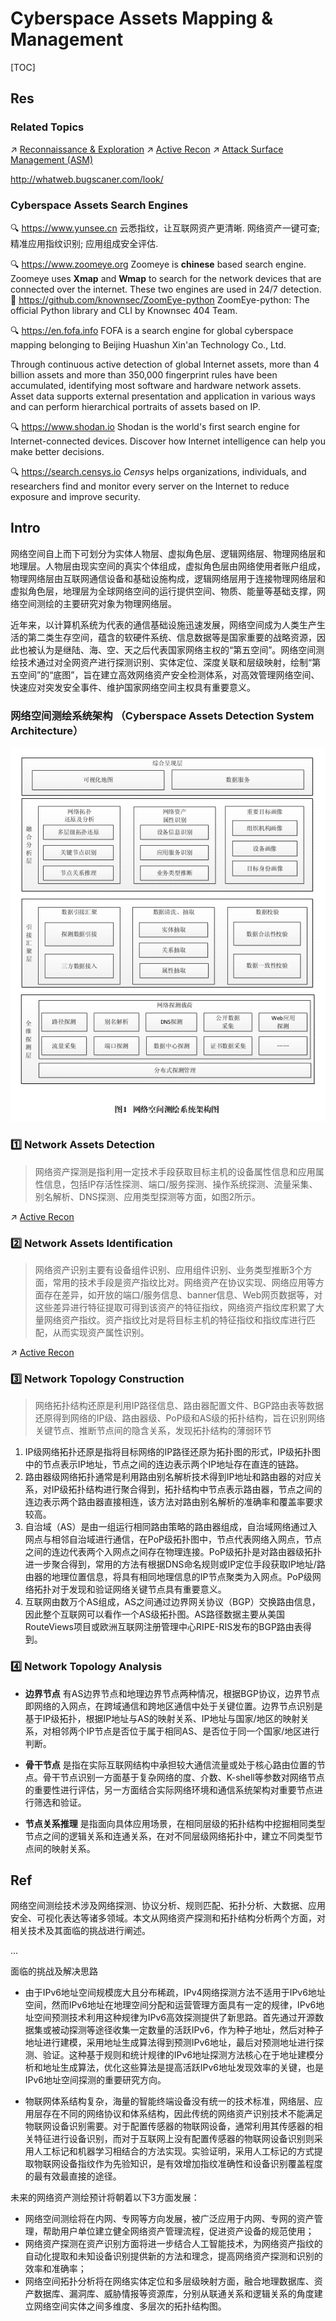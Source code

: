 # Cyberspace Assets Mapping & Management

[TOC]



## Res
### Related Topics
↗ [Reconnaissance & Exploration](../../Pen-testing%20Tools/Reconnaissance%20&%20Exploration/Reconnaissance%20&%20Exploration.md)
↗ [Active Recon](../../../🥇%20Best%20Practice/💉%20Network%20Penetration%20(Pen-testing)/Explore%20&%20Reconnaissance%20Phase/Active%20Recon/Active%20Recon.md)
↗ [Attack Surface Management (ASM)](../🚀%20Attack%20Surface%20Management%20(ASM)/Attack%20Surface%20Management%20(ASM).md)

http://whatweb.bugscaner.com/look/



### Cyberspace Assets Search Engines
🔍 https://www.yunsee.cn
云悉指纹，让互联网资产更清晰. 网络资产一键可查; 精准应用指纹识别; 应用组成安全评估.

🔍 https://www.zoomeye.org
Zoomeye is **chinese** based search engine. Zoomeye uses **Xmap** and **Wmap** to search for the network devices that are connected over the internet. These two engines are used in 24/7 detection.
🚧 https://github.com/knownsec/ZoomEye-python
ZoomEye-python: The official Python library and CLI by Knownsec 404 Team.

🔍 https://en.fofa.info
FOFA is a search engine for global cyberspace mapping belonging to Beijing Huashun Xin'an Technology Co., Ltd.

Through continuous active detection of global Internet assets, more than 4 billion assets and more than 350,000 fingerprint rules have been accumulated, identifying most software and hardware network assets. Asset data supports external presentation and application in various ways and can perform hierarchical portraits of assets based on IP.

🔍 https://www.shodan.io
Shodan is the world's first search engine for Internet-connected devices. Discover how Internet intelligence can help you make better decisions.

🔍 https://search.censys.io
_Censys_ helps organizations, individuals, and researchers find and monitor every server on the Internet to reduce exposure and improve security.



## Intro
网络空间自上而下可划分为实体人物层、虚拟角色层、逻辑网络层、物理网络层和地理层。人物层由现实空间的真实个体组成，虚拟角色层由网络使用者账户组成，物理网络层由互联网通信设备和基础设施构成，逻辑网络层用于连接物理网络层和虚拟角色层，地理层为全球网络空间的运行提供空间、物质、能量等基础支撑，网络空间测绘的主要研究对象为物理网络层。

近年来，以计算机系统为代表的通信基础设施迅速发展，网络空间成为人类生产生活的第二类生存空间，蕴含的软硬件系统、信息数据等是国家重要的战略资源，因此也被认为是继陆、海、空、天之后代表国家网络主权的“第五空间”。网络空间测绘技术通过对全网资产进行探测识别、实体定位、深度关联和层级映射，绘制“第五空间”的“底图”，旨在建立高效网络资产安全检测体系，对高效管理网络空间、快速应对突发安全事件、维护国家网络空间主权具有重要意义。


### 网络空间测绘系统架构 （Cyberspace Assets Detection System Architecture）
![](../../../../../Assets/Pics/Pasted%20image%2020231005164056.png)


### 1️⃣ Network Assets Detection
> 网络资产探测是指利用一定技术手段获取目标主机的设备属性信息和应用属性信息，包括IP存活性探测、端口/服务探测、操作系统探测、流量采集、别名解析、DNS探测、应用类型探测等方面，如图2所示。

↗ [Active Recon](../../../🥇%20Best%20Practice/💉%20Network%20Penetration%20(Pen-testing)/Explore%20&%20Reconnaissance%20Phase/Active%20Recon/Active%20Recon.md)


### 2️⃣ Network Assets Identification
> 网络资产识别主要有设备组件识别、应用组件识别、业务类型推断3个方面，常用的技术手段是资产指纹比对。网络资产在协议实现、网络应用等方面存在差异，如开放的端口/服务信息、banner信息、Web网页数据等，对这些差异进行特征提取可得到该资产的特征指纹，网络资产指纹库积累了大量网络资产指纹。资产指纹比对是将目标主机的特征指纹和指纹库进行匹配，从而实现资产属性识别。

↗ [Active Recon](../../../🥇%20Best%20Practice/💉%20Network%20Penetration%20(Pen-testing)/Explore%20&%20Reconnaissance%20Phase/Active%20Recon/Active%20Recon.md)


### 3️⃣ Network Topology Construction
> 网络拓扑结构还原是利用IP路径信息、路由器配置文件、BGP路由表等数据还原得到网络的IP级、路由器级、PoP级和AS级的拓扑结构，旨在识别网络关键节点、推断节点间的隐含关系，发现拓扑结构的薄弱环节

1. IP级网络拓扑还原是指将目标网络的IP路径还原为拓扑图的形式，IP级拓扑图中的节点表示IP地址，节点之间的连边表示两个IP地址存在直连的链路。
2. 路由器级网络拓扑通常是利用路由别名解析技术得到IP地址和路由器的对应关系，对IP级拓扑结构进行聚合得到，拓扑结构中节点表示路由器，节点之间的连边表示两个路由器直接相连，该方法对路由别名解析的准确率和覆盖率要求较高。
3. 自治域（AS）是由一组运行相同路由策略的路由器组成，自治域网络通过入网点与相邻自治域进行通信，在PoP级拓扑图中，节点代表网络入网点，节点之间的连边代表两个入网点之间存在物理连接。PoP级拓扑是对路由器级拓扑进一步聚合得到，常用的方法有根据DNS命名规则或IP定位手段获取IP地址/路由器的地理位置信息，将具有相同地理信息的IP节点聚类为入网点。PoP级网络拓扑对于发现和验证网络关键节点具有重要意义。
4. 互联网由数万个AS组成，AS之间通过边界网关协议（BGP）交换路由信息，因此整个互联网可以看作一个AS级拓扑图。AS路径数据主要从美国RouteViews项目或欧洲互联网注册管理中心RIPE-RIS发布的BGP路由表得到。


### 4️⃣ Network Topology Analysis
- **边界节点** 有AS边界节点和地理边界节点两种情况，根据BGP协议，边界节点即网络的入网点，在跨域通信和跨地区通信中处于关键位置。边界节点识别是基于IP级拓扑，根据IP地址与AS的映射关系、IP地址与国家/地区的映射关系，对相邻两个IP节点是否位于属于相同AS、是否位于同一个国家/地区进行判断。

- **骨干节点** 是指在实际互联网结构中承担较大通信流量或处于核心路由位置的节点。骨干节点识别一方面基于复杂网络的度、介数、K-shell等参数对网络节点的重要性进行评估，另一方面结合实际网络环境和通信系统架构对重要节点进行筛选和验证。

- **节点关系推理** 是指面向具体应用场景，在相同层级的拓扑结构中挖掘相同类型节点之间的逻辑关系和连通关系，在对不同层级网络拓扑中，建立不同类型节点间的映射关系。



## Ref
[👍 网络空间资产探测与分析技术研究 | 国家保密局]: http://www.gjbmj.gov.cn/n1/2022/0422/c411145-32406257.html

网络空间测绘技术涉及网络探测、协议分析、规则匹配、拓扑分析、大数据、应用安全、可视化表达等诸多领域。本文从网络资产探测和拓扑结构分析两个方面，对相关技术及其面临的挑战进行阐述。

...

面临的挑战及解决思路
- 由于IPv6地址空间规模庞大且分布稀疏，IPv4网络探测方法不适用于IPv6地址空间，然而IPv6地址在地理空间分配和运营管理方面具有一定的规律，IPv6地址空间预测技术利用这种规律为IPv6高效探测提供了新思路。首先通过开源数据集或被动探测等途径收集一定数量的活跃IPv6，作为种子地址，然后对种子地址进行建模，采用地址生成算法得到预测IPv6地址，最后对预测地址进行探测、验证。这种基于规则和统计规律的IPv6地址探测方法核心在于地址建模分析和地址生成算法，优化这些算法是提高活跃IPv6地址发现效率的关键，也是IPv6地址空间探测的重要研究方向。

- 物联网体系结构复杂，海量的智能终端设备没有统一的技术标准，网络层、应用层存在不同的网络协议和体系结构，因此传统的网络资产识别技术不能满足物联网设备识别需要。对于配置传感器的物联网设备，通常利用其传感器的相关特征进行设备识别，而对于互联网上没有配置传感器的物联网设备识别则采用人工标记和机器学习相结合的方法实现。实验证明，采用人工标记的方式提取物联网设备指纹作为先验知识，是有效增加指纹准确性和设备识别覆盖程度的最有效最直接的途径。

未来的网络资产测绘预计将朝着以下3方面发展：
- 网络空间测绘将在内网、专网等方向发展，被广泛应用于内网、专网的资产管理，帮助用户单位建立健全网络资产管理流程，促进资产设备的规范使用；
- 网络资产探测在资产识别方面将进一步结合人工智能技术，为网络资产指纹的自动化提取和未知设备识别提供新的方法和理念，提高网络资产探测和识别的效率和准确率；
- 网络空间拓扑分析将在网络实体定位和多层级映射方面，融合地理数据库、资产数据库、漏洞库、威胁情报等资源库，分别从联通关系和逻辑关系的角度建立网络空间实体之间多维度、多层次的拓扑结构图。


[棚改的高峰与退潮：货币化安置政策成拐点]: https://finance.sina.cn/2020-11-26/detail-iiznezxs3892038.d.html

[Zoomeye — Find open servers, Webcams, Porn sites vulnerabilities | Medium]: https://medium.com/@danielwebimprints/zoomeye-find-open-servers-webcams-porn-sites-vulnerabilities-c8096e05b45

